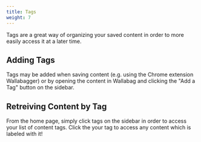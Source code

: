 ```yaml
---
title: Tags
weight: 7
---
```


Tags are a great way of organizing your saved content in order to more easily access it at a later time.

## Adding Tags

Tags may be added when saving content (e.g. using the Chrome extension Wallabagger) or by opening the content in Wallabag and clicking the "Add a Tag" button on the sidebar.

## Retreiving Content by Tag

From the home page, simply click tags on the sidebar in order to access your list of content tags. Click the your tag to access any content which is labeled with it! 
